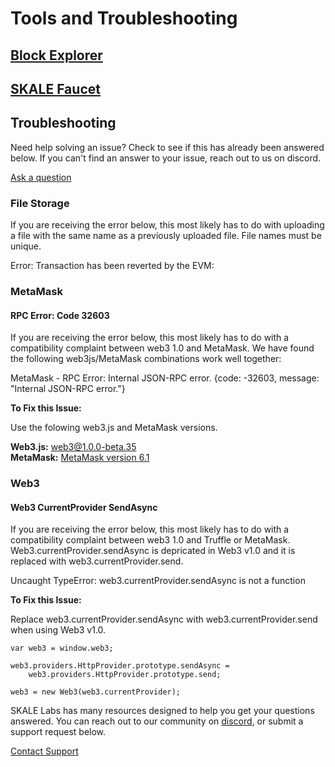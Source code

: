 # Tools and Troubleshooting

## [Block Explorer](http://explorer.skale.network/)

## [SKALE Faucet](http://faucet.skale.network/)

## Troubleshooting

Need help solving an issue? Check to see if this has already been answered below. If you can't find an answer to your issue, reach out to us on discord.  

[Ask a question](http://skale.chat/)

### File Storage

If you are receiving the error below, this most likely has to do with uploading a file with the same name as a previously uploaded file. File names must be unique.  

Error: Transaction has been reverted by the EVM:

### MetaMask

#### RPC Error: Code 32603

If you are receiving the error below, this most likely has to do with a compatibility complaint between web3 1.0 and MetaMask. We have found the following web3js/MetaMask combinations work well together:  

MetaMask - RPC Error: Internal JSON-RPC error. {code: -32603, message: "Internal JSON-RPC error."}

**To Fix this Issue:**  

Use the folowing web3.js and MetaMask versions.  

**Web3.js:**  web3@1.0.0-beta.35  
**MetaMask:**  [MetaMask version 6.1](https://github.com/MetaMask/metamask-extension/releases/tag/v6.1.0)  

### Web3

#### Web3 CurrentProvider SendAsync

If you are receiving the error below, this most likely has to do with a compatibility complaint between web3 1.0 and Truffle or MetaMask. Web3.currentProvider.sendAsync is depricated in Web3 v1.0 and it is replaced with web3.currentProvider.send.  

Uncaught TypeError: web3.currentProvider.sendAsync is not a function

**To Fix this Issue:**  

Replace web3.currentProvider.sendAsync with web3.currentProvider.send when using Web3 v1.0.  

```
var web3 = window.web3;

web3.providers.HttpProvider.prototype.sendAsync = 
	web3.providers.HttpProvider.prototype.send;

web3 = new Web3(web3.currentProvider);

```

SKALE Labs has many resources designed to help you get your questions answered. You can reach out to our community on  [discord](http://skale.chat/), or submit a support request below.  

[Contact Support](https://skalelabs.typeform.com/to/pSu895)